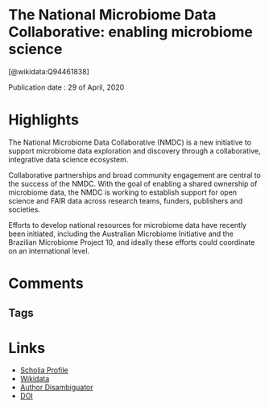 
The National Microbiome Data Collaborative: enabling microbiome science
=======================================================================
  
  [@wikidata:Q94461838]  
  
Publication date : 29 of April, 2020  

# Highlights
The National Microbiome Data Collaborative (NMDC) is a new initiative to support microbiome data exploration and discovery through a collaborative, integrative data science ecosystem.

Collaborative partnerships and broad community
engagement are central to the success of the NMDC.
With the goal of enabling a shared ownership of microbiome data, the NMDC is working to establish support
for open science and FAIR data across research teams,
funders, publishers and societies.

Efforts to develop national resources for microbiome
data have recently been initiated, including the Australian
Microbiome Initiative and the Brazilian Microbiome
Project
10, and ideally these efforts could coordinate on
an international level.


# Comments

## Tags

# Links
  
 * [Scholia Profile](https://scholia.toolforge.org/work/Q94461838)  
 * [Wikidata](https://www.wikidata.org/wiki/Q94461838)  
 * [Author Disambiguator](https://author-disambiguator.toolforge.org/work_item_oauth.php?id=Q94461838&batch_id=&match=1&author_list_id=&doit=Get+author+links+for+work)  
 * [DOI](https://doi.org/10.1038/S41579-020-0377-0)  
